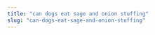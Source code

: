 ```yaml
---
title: "can dogs eat sage and onion stuffing"
slug: "can-dogs-eat-sage-and-onion-stuffing"
---
```


